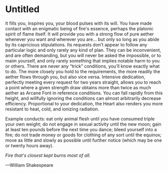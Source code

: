 # Untitled

It fills you, inspires you, your blood pulses with its will. You have made contact with an enigmatic being of fire's essence, perhaps the platonic spirit of flame itself. It will provide you with a strong flow of pure aether whenever you want and wherever you are… but only so long as you abide by its capricious stipulations. Its requests don’t appear to follow any particular logic and only rarely any kind of plan. They can be inconvenient, and are often demanding, but you will never be asked the impossible, or to maim yourself, and only rarely something that implies notable harm to you or others. There are never any “trick” conditions, you’ll know exactly what to do. The more closely you hold to the requirements, the more readily the aether flows through you, but also vice versa. Intensive dedication, perfectly meeting every request for two years straight, allows you to reach a point where a given strength draw obtains more than twice as much aether as Arcane Font in reference conditions. You can fall rapidly from this height, and willfully ignoring the conditions can almost arbitrarily decrease efficiency. Proportional to your dedication, the Heart also renders you more resistant to heat, cold, and ionizing radiation.

Example conducts: eat only animal flesh until you have consumed triple your own weight; do not engage in sexual activity until the new moon; gain at least ten pounds before the next time you dance; bleed yourself into a fire; do not trade money or goods for clothing of any sort until the equinox; move as little and slowly as possible until further notice (which may be one or twenty hours away).

*Fire that's closest kept burns most of all.*

—William Shakespeare